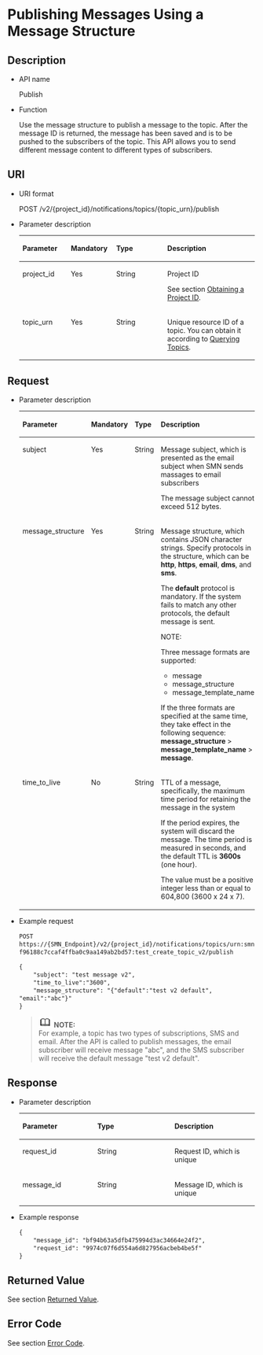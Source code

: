 # Publishing Messages Using a Message Structure<a name="smn_api_54002"></a>

## Description<a name="section2529770119494"></a>

-   API name

    Publish


-   Function

    Use the message structure to publish a message to the topic. After the message ID is returned, the message has been saved and is to be pushed to the subscribers of the topic. This API allows you to send different message content to different types of subscribers.


## URI<a name="section5419540819494"></a>

-   URI format

    POST /v2/\{project\_id\}/notifications/topics/\{topic\_urn\}/publish


-   Parameter description

    <a name="table5857211319494"></a>
    <table><thead align="left"><tr id="row2704976919494"><th class="cellrowborder" valign="top" width="20.48%" id="mcps1.1.5.1.1"><p id="p4354764619494"><a name="p4354764619494"></a><a name="p4354764619494"></a><strong id="b842352706191030"><a name="b842352706191030"></a><a name="b842352706191030"></a>Parameter</strong></p>
    </th>
    <th class="cellrowborder" valign="top" width="19.28%" id="mcps1.1.5.1.2"><p id="p3769841519494"><a name="p3769841519494"></a><a name="p3769841519494"></a><strong id="b593421527191713"><a name="b593421527191713"></a><a name="b593421527191713"></a>Mandatory</strong></p>
    </th>
    <th class="cellrowborder" valign="top" width="21.69%" id="mcps1.1.5.1.3"><p id="p3367280619494"><a name="p3367280619494"></a><a name="p3367280619494"></a><strong id="b84235270619112"><a name="b84235270619112"></a><a name="b84235270619112"></a>Type</strong></p>
    </th>
    <th class="cellrowborder" valign="top" width="38.550000000000004%" id="mcps1.1.5.1.4"><p id="p4314272819494"><a name="p4314272819494"></a><a name="p4314272819494"></a><strong id="b84235270619115"><a name="b84235270619115"></a><a name="b84235270619115"></a>Description</strong></p>
    </th>
    </tr>
    </thead>
    <tbody><tr id="row6136344319494"><td class="cellrowborder" valign="top" width="20.48%" headers="mcps1.1.5.1.1 "><p id="p438298719494"><a name="p438298719494"></a><a name="p438298719494"></a>project_id</p>
    </td>
    <td class="cellrowborder" valign="top" width="19.28%" headers="mcps1.1.5.1.2 "><p id="p1947768019494"><a name="p1947768019494"></a><a name="p1947768019494"></a>Yes</p>
    </td>
    <td class="cellrowborder" valign="top" width="21.69%" headers="mcps1.1.5.1.3 "><p id="p3418823319494"><a name="p3418823319494"></a><a name="p3418823319494"></a>String</p>
    </td>
    <td class="cellrowborder" valign="top" width="38.550000000000004%" headers="mcps1.1.5.1.4 "><p id="p26342752155347"><a name="p26342752155347"></a><a name="p26342752155347"></a>Project ID</p>
    <p id="p1778348719494"><a name="p1778348719494"></a><a name="p1778348719494"></a>See section <a href="obtaining-a-project-id.md">Obtaining a Project ID</a>.</p>
    </td>
    </tr>
    <tr id="row1215136319494"><td class="cellrowborder" valign="top" width="20.48%" headers="mcps1.1.5.1.1 "><p id="p4473635119494"><a name="p4473635119494"></a><a name="p4473635119494"></a>topic_urn</p>
    </td>
    <td class="cellrowborder" valign="top" width="19.28%" headers="mcps1.1.5.1.2 "><p id="p6687467519494"><a name="p6687467519494"></a><a name="p6687467519494"></a>Yes</p>
    </td>
    <td class="cellrowborder" valign="top" width="21.69%" headers="mcps1.1.5.1.3 "><p id="p4813962419494"><a name="p4813962419494"></a><a name="p4813962419494"></a>String</p>
    </td>
    <td class="cellrowborder" valign="top" width="38.550000000000004%" headers="mcps1.1.5.1.4 "><p id="p699549419494"><a name="p699549419494"></a><a name="p699549419494"></a>Unique resource ID of a topic. You can obtain it according to <a href="querying-topics.md">Querying Topics</a>.</p>
    </td>
    </tr>
    </tbody>
    </table>


## Request<a name="section6208316219494"></a>

-   Parameter description

    <a name="table4393345619494"></a>
    <table><thead align="left"><tr id="row5198822719494"><th class="cellrowborder" valign="top" width="19.18808119188081%" id="mcps1.1.5.1.1"><p id="p5029685319494"><a name="p5029685319494"></a><a name="p5029685319494"></a><strong id="b937669179"><a name="b937669179"></a><a name="b937669179"></a>Parameter</strong></p>
    </th>
    <th class="cellrowborder" valign="top" width="18.64813518648135%" id="mcps1.1.5.1.2"><p id="p4751327919494"><a name="p4751327919494"></a><a name="p4751327919494"></a><strong id="b6259598993519"><a name="b6259598993519"></a><a name="b6259598993519"></a>Mandatory</strong></p>
    </th>
    <th class="cellrowborder" valign="top" width="21.40785921407859%" id="mcps1.1.5.1.3"><p id="p2337041019494"><a name="p2337041019494"></a><a name="p2337041019494"></a><strong id="b511149455"><a name="b511149455"></a><a name="b511149455"></a>Type</strong></p>
    </th>
    <th class="cellrowborder" valign="top" width="40.75592440755925%" id="mcps1.1.5.1.4"><p id="p1395507019494"><a name="p1395507019494"></a><a name="p1395507019494"></a><strong id="b1076734232"><a name="b1076734232"></a><a name="b1076734232"></a>Description</strong></p>
    </th>
    </tr>
    </thead>
    <tbody><tr id="row2272409419494"><td class="cellrowborder" valign="top" width="19.18808119188081%" headers="mcps1.1.5.1.1 "><p id="p2871231519494"><a name="p2871231519494"></a><a name="p2871231519494"></a>subject</p>
    </td>
    <td class="cellrowborder" valign="top" width="18.64813518648135%" headers="mcps1.1.5.1.2 "><p id="p4399616019494"><a name="p4399616019494"></a><a name="p4399616019494"></a>Yes</p>
    </td>
    <td class="cellrowborder" valign="top" width="21.40785921407859%" headers="mcps1.1.5.1.3 "><p id="p691922219494"><a name="p691922219494"></a><a name="p691922219494"></a>String</p>
    </td>
    <td class="cellrowborder" valign="top" width="40.75592440755925%" headers="mcps1.1.5.1.4 "><p id="p2358611619494"><a name="p2358611619494"></a><a name="p2358611619494"></a>Message subject, which is presented as the email subject when SMN sends massages to email subscribers</p>
    <p id="p950615309415"><a name="p950615309415"></a><a name="p950615309415"></a>The message subject cannot exceed 512 bytes.</p>
    </td>
    </tr>
    <tr id="row1441009919494"><td class="cellrowborder" valign="top" width="19.18808119188081%" headers="mcps1.1.5.1.1 "><p id="p2636733319494"><a name="p2636733319494"></a><a name="p2636733319494"></a>message_structure</p>
    </td>
    <td class="cellrowborder" valign="top" width="18.64813518648135%" headers="mcps1.1.5.1.2 "><p id="p5537924419494"><a name="p5537924419494"></a><a name="p5537924419494"></a>Yes</p>
    </td>
    <td class="cellrowborder" valign="top" width="21.40785921407859%" headers="mcps1.1.5.1.3 "><p id="p5653380819494"><a name="p5653380819494"></a><a name="p5653380819494"></a>String</p>
    </td>
    <td class="cellrowborder" valign="top" width="40.75592440755925%" headers="mcps1.1.5.1.4 "><p id="p1956614103219"><a name="p1956614103219"></a><a name="p1956614103219"></a>Message structure, which contains JSON character strings. Specify protocols in the structure, which can be <strong id="b84235270693845"><a name="b84235270693845"></a><a name="b84235270693845"></a>http</strong>, <strong id="b137855045115"><a name="b137855045115"></a><a name="b137855045115"></a>https</strong>, <strong id="b84235270692756"><a name="b84235270692756"></a><a name="b84235270692756"></a>email</strong>, <strong id="b84235270692858"><a name="b84235270692858"></a><a name="b84235270692858"></a>dms</strong>, and <strong id="b179071953195310"><a name="b179071953195310"></a><a name="b179071953195310"></a>sms</strong>. </p>
    <p id="p1583573619494"><a name="p1583573619494"></a><a name="p1583573619494"></a>The <strong id="b84235270693914"><a name="b84235270693914"></a><a name="b84235270693914"></a>default</strong> protocol is mandatory. If the system fails to match any other protocols, the default message is sent.</p>
    <div class="note" id="note1920913487410"><a name="note1920913487410"></a><a name="note1920913487410"></a><span class="notetitle"> NOTE: </span><div class="notebody"><p id="p2142739193425"><a name="p2142739193425"></a><a name="p2142739193425"></a>Three message formats are supported:</p>
    <a name="ul39581890193437"></a><a name="ul39581890193437"></a><ul id="ul39581890193437"><li>message</li><li>message_structure</li><li>message_template_name</li></ul>
    <p id="p38575679193513"><a name="p38575679193513"></a><a name="p38575679193513"></a>If the three formats are specified at the same time, they take effect in the following sequence: <strong id="b842352706142832"><a name="b842352706142832"></a><a name="b842352706142832"></a>message_structure</strong> &gt; <strong id="b842352706142838"><a name="b842352706142838"></a><a name="b842352706142838"></a>message_template_name</strong> &gt; <strong id="b842352706142846"><a name="b842352706142846"></a><a name="b842352706142846"></a>message</strong>.</p>
    </div></div>
    </td>
    </tr>
    <tr id="row6307720141310"><td class="cellrowborder" valign="top" width="19.18808119188081%" headers="mcps1.1.5.1.1 "><p id="p23681125515"><a name="p23681125515"></a><a name="p23681125515"></a>time_to_live</p>
    </td>
    <td class="cellrowborder" valign="top" width="18.64813518648135%" headers="mcps1.1.5.1.2 "><p id="p23681626518"><a name="p23681626518"></a><a name="p23681626518"></a>No</p>
    </td>
    <td class="cellrowborder" valign="top" width="21.40785921407859%" headers="mcps1.1.5.1.3 "><p id="p18075392520"><a name="p18075392520"></a><a name="p18075392520"></a>String</p>
    </td>
    <td class="cellrowborder" valign="top" width="40.75592440755925%" headers="mcps1.1.5.1.4 "><p id="p66191571978"><a name="p66191571978"></a><a name="p66191571978"></a>TTL of a message, specifically, the maximum time period for retaining the message in the system</p>
    <p id="p73858218511"><a name="p73858218511"></a><a name="p73858218511"></a>If the period expires, the system will discard the message. The time period is measured in seconds, and the default TTL is <strong id="b84235270617311"><a name="b84235270617311"></a><a name="b84235270617311"></a>3600s</strong> (one hour).</p>
    <p id="p185211212174217"><a name="p185211212174217"></a><a name="p185211212174217"></a>The value must be a positive integer less than or equal to 604,800 (3600 x 24 x 7).</p>
    </td>
    </tr>
    </tbody>
    </table>

-   Example request

    ```
    POST https://{SMN_Endpoint}/v2/{project_id}/notifications/topics/urn:smn:regionId: f96188c7ccaf4ffba0c9aa149ab2bd57:test_create_topic_v2/publish
    ```

    ```
    {
        "subject": "test message v2",
        "time_to_live":"3600",
        "message_structure": "{"default":"test v2 default", "email":"abc"}"
    }
    ```

    >![](public_sys-resources/icon-note.gif) **NOTE:**   
    >For example, a topic has two types of subscriptions, SMS and email. After the API is called to publish messages, the email subscriber will receive message "abc", and the SMS subscriber will receive the default message "test v2 default".   


## Response<a name="section6514890019494"></a>

-   Parameter description

    <a name="table2558106919494"></a>
    <table><thead align="left"><tr id="row4596945119494"><th class="cellrowborder" valign="top" width="31.756824317568245%" id="mcps1.1.4.1.1"><p id="p3253804119494"><a name="p3253804119494"></a><a name="p3253804119494"></a><strong id="b1026020138"><a name="b1026020138"></a><a name="b1026020138"></a>Parameter</strong></p>
    </th>
    <th class="cellrowborder" valign="top" width="32.736726327367265%" id="mcps1.1.4.1.2"><p id="p1833566819494"><a name="p1833566819494"></a><a name="p1833566819494"></a><strong id="b1140952734"><a name="b1140952734"></a><a name="b1140952734"></a>Type</strong></p>
    </th>
    <th class="cellrowborder" valign="top" width="35.5064493550645%" id="mcps1.1.4.1.3"><p id="p879411519494"><a name="p879411519494"></a><a name="p879411519494"></a><strong id="b425172387"><a name="b425172387"></a><a name="b425172387"></a>Description</strong></p>
    </th>
    </tr>
    </thead>
    <tbody><tr id="row5167660719494"><td class="cellrowborder" valign="top" width="31.756824317568245%" headers="mcps1.1.4.1.1 "><p id="p2505561119494"><a name="p2505561119494"></a><a name="p2505561119494"></a>request_id</p>
    </td>
    <td class="cellrowborder" valign="top" width="32.736726327367265%" headers="mcps1.1.4.1.2 "><p id="p1623863619494"><a name="p1623863619494"></a><a name="p1623863619494"></a>String</p>
    </td>
    <td class="cellrowborder" valign="top" width="35.5064493550645%" headers="mcps1.1.4.1.3 "><p id="p4026117819494"><a name="p4026117819494"></a><a name="p4026117819494"></a>Request ID, which is unique</p>
    </td>
    </tr>
    <tr id="row2382565119494"><td class="cellrowborder" valign="top" width="31.756824317568245%" headers="mcps1.1.4.1.1 "><p id="p5082954219494"><a name="p5082954219494"></a><a name="p5082954219494"></a>message_id</p>
    </td>
    <td class="cellrowborder" valign="top" width="32.736726327367265%" headers="mcps1.1.4.1.2 "><p id="p2355227519494"><a name="p2355227519494"></a><a name="p2355227519494"></a>String</p>
    </td>
    <td class="cellrowborder" valign="top" width="35.5064493550645%" headers="mcps1.1.4.1.3 "><p id="p2868611219494"><a name="p2868611219494"></a><a name="p2868611219494"></a>Message ID, which is unique</p>
    </td>
    </tr>
    </tbody>
    </table>

-   Example response

    ```
    {
        "message_id": "bf94b63a5dfb475994d3ac34664e24f2",
        "request_id": "9974c07f6d554a6d827956acbeb4be5f"
    }
    ```


## Returned Value<a name="section585587219494"></a>

See section  [Returned Value](returned-value.md).

## Error Code<a name="section73211020122511"></a>

See section  [Error Code](error-code.md).


